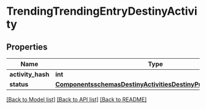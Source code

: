 # TrendingTrendingEntryDestinyActivity

## Properties
Name | Type | Description | Notes
------------ | ------------- | ------------- | -------------
**activity_hash** | **int** |  | [optional] 
**status** | [**ComponentsschemasDestinyActivitiesDestinyPublicActivityStatus**](ComponentsschemasDestinyActivitiesDestinyPublicActivityStatus.md) |  | [optional] 

[[Back to Model list]](../README.md#documentation-for-models) [[Back to API list]](../README.md#documentation-for-api-endpoints) [[Back to README]](../README.md)


